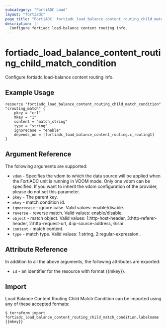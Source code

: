 ```yaml
---
subcategory: "FortiADC Load"
layout: "fortiadc"
page_title: "FortiADC: fortiadc_load_balance_content_routing_child_match_condition"
description: |-
  Configure fortiadc load-balance content routing info.
---
```


# fortiadc_load_balance_content_routing_child_match_condition
Configure fortiadc load-balance content routing info.

## Example Usage
```hcl
resource "fortiadc_load_balance_content_routing_child_match_condition" "crouting_match" {
	pkey = "cr1"
	mkey = "1"
	content = "match_string"
	type = "string"
	ignorecase = "enable"
	depends_on = [fortiadc_load_balance_content_routing.c_routing1]
}

```

## Argument Reference

The following arguments are supported:

* `vdom` - Specifies the vdom to which the data source will be applied when the FortiADC unit is running in VDOM mode. Only one vdom can be specified. If you want to inherit the vdom configuration of the provider, please do not set this parameter.
* `pkey` - The parent key.
* `mkey` - match condition id.
* `ignorecase` - ignore case. Valid values: enable/disable.
* `reverse` - reverse match. Valid values: enable/disable.
* `object` - match object. Valid values: 1:http-host-header, 3:http-referer-header, 2:http-request-url, 4:ip-source-address, 6:sni .
* `content` - match content. 
* `type` - match type. Valid values: 1:string, 2:regular-expression .

## Attribute Reference

In addition to all the above arguments, the following attributes are exported:
* `id` - an identifier for the resource with format {{mkey}}.

## Import
 Load Balance Content Routing Child Match Condition can be imported using any of these accepted formats:
```
$ terraform import fortiadc_load_balance_content_routing_child_match_condition.labelname {{mkey}}
```
